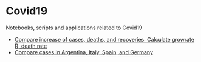 # Covid19
Notebooks, scripts and applications related to Covid19

- [Compare increase of cases, deaths, and recoveries. Calculate growrate R, death rate](https://github.com/OliverMaerz/Covid-19/blob/master/Covid19_2.ipynb)
- [Compare cases in Argentina, Italy, Spain, and Germany](https://github.com/OliverMaerz/Covid-19/blob/master/Covid-19_Compare_Argentina_curve_to_Italy%2C_Spain_and_Germany.ipynb)
